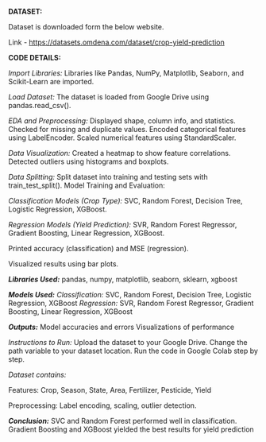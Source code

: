 **DATASET:**

Dataset is downloaded form the below website.

Link - https://datasets.omdena.com/dataset/crop-yield-prediction

**CODE DETAILS:**

_Import Libraries:_ Libraries like Pandas, NumPy, Matplotlib, Seaborn, and Scikit-Learn are imported.

_Load Dataset:_ The dataset is loaded from Google Drive using pandas.read_csv().

_EDA and Preprocessing:_
Displayed shape, column info, and statistics.
Checked for missing and duplicate values.
Encoded categorical features using LabelEncoder.
Scaled numerical features using StandardScaler.

_Data Visualization:_
Created a heatmap to show feature correlations.
Detected outliers using histograms and boxplots.

_Data Splitting:_
Split dataset into training and testing sets with train_test_split().
Model Training and Evaluation:

_Classification Models (Crop Type):_ SVC, Random Forest, Decision Tree, Logistic Regression, XGBoost.

_Regression Models (Yield Prediction):_ SVR, Random Forest Regressor, Gradient Boosting, Linear Regression, XGBoost.

Printed accuracy (classification) and MSE (regression).

Visualized results using bar plots.


**_Libraries Used:_** pandas, numpy, matplotlib, seaborn, sklearn, xgboost

**_Models Used:_**
_Classification:_ SVC, Random Forest, Decision Tree, Logistic Regression, XGBoost
_Regression:_ SVR, Random Forest Regressor, Gradient Boosting, Linear Regression, XGBoost

_**Outputs:**_
Model accuracies and errors
Visualizations of performance

_Instructions to Run:_
Upload the dataset to your Google Drive.
Change the path variable to your dataset location.
Run the code in Google Colab step by step.

_Dataset contains:_

Features: Crop, Season, State, Area, Fertilizer, Pesticide, Yield

Preprocessing: Label encoding, scaling, outlier detection.

_**Conclusion:**_
SVC and Random Forest performed well in classification.
Gradient Boosting and XGBoost yielded the best results for yield prediction
